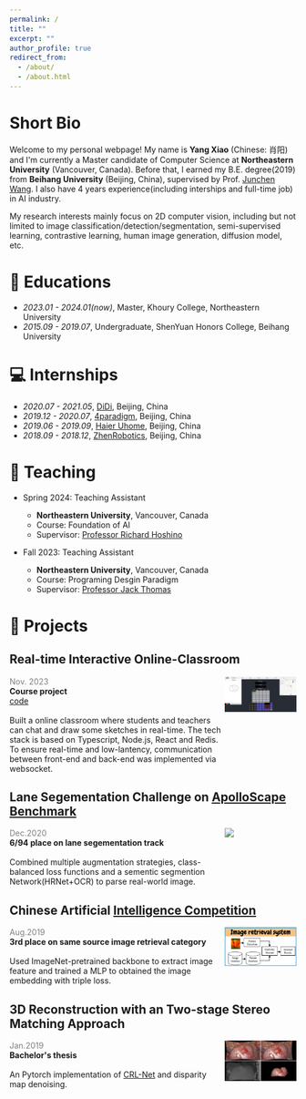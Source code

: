 ```yaml
---
permalink: /
title: ""
excerpt: ""
author_profile: true
redirect_from: 
  - /about/
  - /about.html
---
```


# Short Bio
Welcome to my personal webpage! My name is **Yang Xiao** (Chinese: 肖阳) and I'm currently a Master candidate of Computer Science at **Northeastern University** (Vancouver, Canada). Before that, I earned my B.E. degree(2019) from **Beihang University** (Beijing, China), supervised by Prof. [Junchen Wang](https://mrs.buaa.edu.cn/?page_id=18). I also have 4 years experience(including interships and full-time job) in AI industry.

My research interests mainly focus on 2D computer vision, including but not limited to image classification/detection/segmentation, semi-supervised learning, contrastive learning, human image generation, diffusion model, etc. 


# 📖 Educations
- *2023.01 - 2024.01(now)*, Master, Khoury College, Northeastern University
- *2015.09 - 2019.07*, Undergraduate, ShenYuan Honors College, Beihang University

# 💻 Internships
- *2020.07 - 2021.05*, [DiDi](https://www.didiglobal.com/), Beijing, China
- *2019.12 - 2020.07*, [4paradigm](https://www.4paradigm.com/), Beijing, China
- *2019.06 - 2019.09*, [Haier Uhome](https://www.haier.com/business/smarthome/product/?spm=cn.business_smarthome_pc.header_qwzn_20210512.3), Beijing, China
- *2018.09 - 2018.12*, [ZhenRobotics](http://zhenrobot.com/index_en.html), Beijing, China


# 📝 Teaching
- Spring 2024: Teaching Assistant
  * **Northeastern University**, Vancouver, Canada
  * Course: Foundation of AI
  * Supervisor: [Professor Richard Hoshino](https://www.richardhoshino.com)

- Fall 2023: Teaching Assistant
  * **Northeastern University**, Vancouver, Canada
  * Course: Programing Desgin Paradigm
  * Supervisor: [Professor Jack Thomas](https://drjackthomas.ca/)


# 🔧 Projects
## Real-time Interactive Online-Classroom
<div style="display: flex;">
  <div style="width: 75%;">
    <span style="color: grey">Nov. 2023</span><br />
    <span style="font-weight: bold">Course project</span><br />
    <a href="https://github.com/rorschach-xiao/CalcSheetPro">code</a><br />
    <br />
    <div>
    Built a online classroom where students and teachers can chat and draw some sketches in real-time. The tech stack is based on Typescript, Node.js, React and Redis. To ensure real-time and low-lantency, communication between front-end and back-end was implemented via websocket.
    </div>
  </div>
  <div style="width: 25%;">
    <img src='images/classroom.png' width="100%">
  </div>
</div>


## Lane Segementation Challenge on [ApolloScape Benchmark](https://apolloscape.auto/leader_board.html)
<div style="display: flex;">
  <div style="width: 75%;">
    <span style="color: grey">Dec.2020</span><br />
    <span style="font-weight: bold">6/94 place on lane segementation track</span><br />
    <br />
    <div>
    Combined multiple augmentation strategies, class-balanced loss functions and a sementic segmention Network(HRNet+OCR) to parse real-world image.
    </div>
  </div>
  <div style="width: 25%;">
    <img src='images/lane-segmentation.gif' width="100%">
  </div>
</div>

## Chinese Artificial [Intelligence Competition](https://ai.xm.gov.cn/competition/project-detail.html?id=9ee396fad04a4d2eb88118a30c0d4a5d&competeId=0c8ce75d26e840b1b9ffd10633d6a9bf)
<div style="display: flex;">
  <div style="width: 75%;">
    <span style="color: grey">Aug.2019</span><br />
    <span style="font-weight: bold">3rd place on same source image retrieval category</span><br />
    <br />
    <div>
    Used ImageNet-pretrained backbone to extract image feature and trained a MLP to obtained the image embedding with triple loss.
    </div>
  </div>
  <div style="width: 25%;">
    <img src='images/image-retrieval-system.png' width="100%">
  </div>
</div>

## 3D Reconstruction with an Two-stage Stereo Matching Approach
<div style="display: flex;">
  <div style="width: 75%;">
    <span style="color: grey">Jan.2019</span><br />
    <span style="font-weight: bold">Bachelor's thesis</span><br />
    <br />
    <div>
    An Pytorch implementation of <a href='https://openaccess.thecvf.com/content_ICCV_2017_workshops/papers/w17/Pang_Cascade_Residual_Learning_ICCV_2017_paper.pdf'>CRL-Net</a> and disparity map denoising.
    </div>
  </div>
  <div style="width: 25%;">
    <img src='images/3Dreconstruction.jpeg' width="100%">
  </div>
</div>


